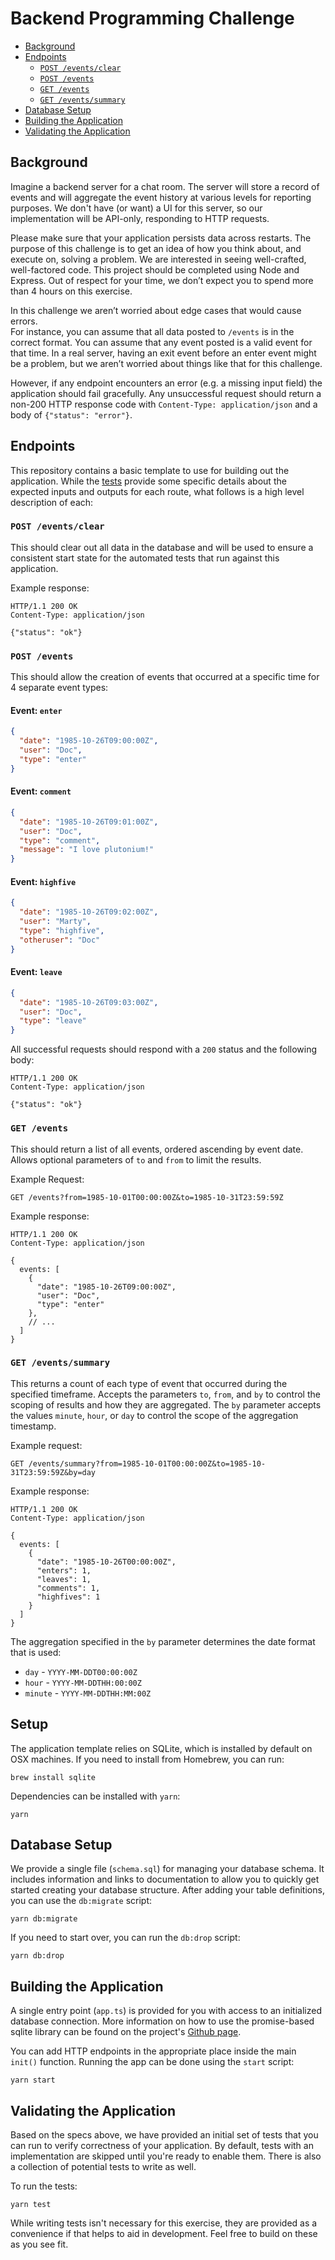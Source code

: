 # Backend Programming Challenge

- [Background](#background)
- [Endpoints](#endpoints)
  - [`POST /events/clear`](#post-eventsclear)
  - [`POST /events`](#post-events)
  - [`GET /events`](#get-events)
  - [`GET /events/summary`](#get-eventssummary)
- [Database Setup](#database-setup)
- [Building the Application](#building-the-application)
- [Validating the Application](#validating-the-application)

## Background

Imagine a backend server for a chat room. The server will store a record of
events and will aggregate the event history at various levels for reporting
purposes. We don't have (or want) a UI for this server, so our implementation
will be API-only, responding to HTTP requests.

Please make sure that your application persists data across restarts. The
purpose of this challenge is to get an idea of how you think about, and execute
on, solving a problem. We are interested in seeing well-crafted, well-factored
code. This project should be completed using Node and Express. Out of respect
for your time, we don’t expect you to spend more than 4 hours on this exercise.

In this challenge we aren’t worried about edge cases that would cause errors.  
For instance, you can assume that all data posted to `/events` is in the correct
format. You can assume that any event posted is a valid event for that time. In
a real server, having an exit event before an enter event might be a problem,
but we aren’t worried about things like that for this challenge.

However, if any endpoint encounters an error (e.g. a missing input field) the
application should fail gracefully. Any unsuccessful request should return a
non-200 HTTP response code with `Content-Type: application/json` and a body of
`{"status": "error"}`.

## Endpoints

This repository contains a basic template to use for building out the
application. While the [tests](./app.spec.js) provide some specific details
about the expected inputs and outputs for each route, what follows is a high
level description of each:

### `POST /events/clear`

This should clear out all data in the database and will be used to ensure a
consistent start state for the automated tests that run against this
application.

Example response:

```
HTTP/1.1 200 OK
Content-Type: application/json

{"status": "ok"}
```

### `POST /events`

This should allow the creation of events that occurred at a specific time for 4
separate event types:

#### Event: `enter`

```json
{
  "date": "1985-10-26T09:00:00Z",
  "user": "Doc",
  "type": "enter"
}
```

#### Event: `comment`

```json
{
  "date": "1985-10-26T09:01:00Z",
  "user": "Doc",
  "type": "comment",
  "message": "I love plutonium!"
}
```

#### Event: `highfive`

```json
{
  "date": "1985-10-26T09:02:00Z",
  "user": "Marty",
  "type": "highfive",
  "otheruser": "Doc"
}
```

#### Event: `leave`

```json
{
  "date": "1985-10-26T09:03:00Z",
  "user": "Doc",
  "type": "leave"
}
```

All successful requests should respond with a `200` status and the following
body:

```
HTTP/1.1 200 OK
Content-Type: application/json

{"status": "ok"}
```

### `GET /events`

This should return a list of all events, ordered ascending by event date. Allows
optional parameters of `to` and `from` to limit the results.

Example Request:

```
GET /events?from=1985-10-01T00:00:00Z&to=1985-10-31T23:59:59Z
```

Example response:

```
HTTP/1.1 200 OK
Content-Type: application/json

{
  events: [
    {
      "date": "1985-10-26T09:00:00Z",
      "user": "Doc",
      "type": "enter"
    },
    // ...
  ]
}
```

### `GET /events/summary`

This returns a count of each type of event that occurred during the specified
timeframe. Accepts the parameters `to`, `from`, and `by` to control the scoping
of results and how they are aggregated. The `by` parameter accepts the values
`minute`, `hour`, or `day` to control the scope of the aggregation timestamp.

Example request:

```
GET /events/summary?from=1985-10-01T00:00:00Z&to=1985-10-31T23:59:59Z&by=day
```

Example response:

```
HTTP/1.1 200 OK
Content-Type: application/json

{
  events: [
    {
      "date": "1985-10-26T00:00:00Z",
      "enters": 1,
      "leaves": 1,
      "comments": 1,
      "highfives": 1
    }
  ]
}
```

The aggregation specified in the `by` parameter determines the date format that
is used:

- `day` - `YYYY-MM-DDT00:00:00Z`
- `hour` - `YYYY-MM-DDTHH:00:00Z`
- `minute` - `YYYY-MM-DDTHH:MM:00Z`

## Setup

The application template relies on SQLite, which is installed by default on OSX
machines. If you need to install from Homebrew, you can run:

```
brew install sqlite
```

Dependencies can be installed with `yarn`:

```
yarn
```

## Database Setup

We provide a single file (`schema.sql`) for managing your database schema. It
includes information and links to documentation to allow you to quickly get
started creating your database structure. After adding your table definitions,
you can use the `db:migrate` script:

```
yarn db:migrate
```

If you need to start over, you can run the `db:drop` script:

```
yarn db:drop
```

## Building the Application

A single entry point (`app.ts`) is provided for you with access to an
initialized database connection. More information on how to use the
promise-based sqlite library can be found on the project's [Github page][2].

You can add HTTP endpoints in the appropriate place inside the main `init()`
function. Running the app can be done using the `start` script:

```
yarn start
```

## Validating the Application

Based on the specs above, we have provided an initial set of tests that you can
run to verify correctness of your application. By default, tests with an
implementation are skipped until you're ready to enable them. There is also a
collection of potential tests to write as well.

To run the tests:

```
yarn test
```

While writing tests isn't necessary for this exercise, they are provided as a
convenience if that helps to aid in development. Feel free to build on these as
you see fit.

[1]: https://sqlite.org/index.html
[2]: https://github.com/kriasoft/node-sqlite#readme
